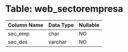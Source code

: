 # Table: web_sectorempresa

| Column Name | Data Type | Nullable |
|-------------|-----------|----------|
| sec_emp | char | NO |
| sec_des | varchar | NO |
